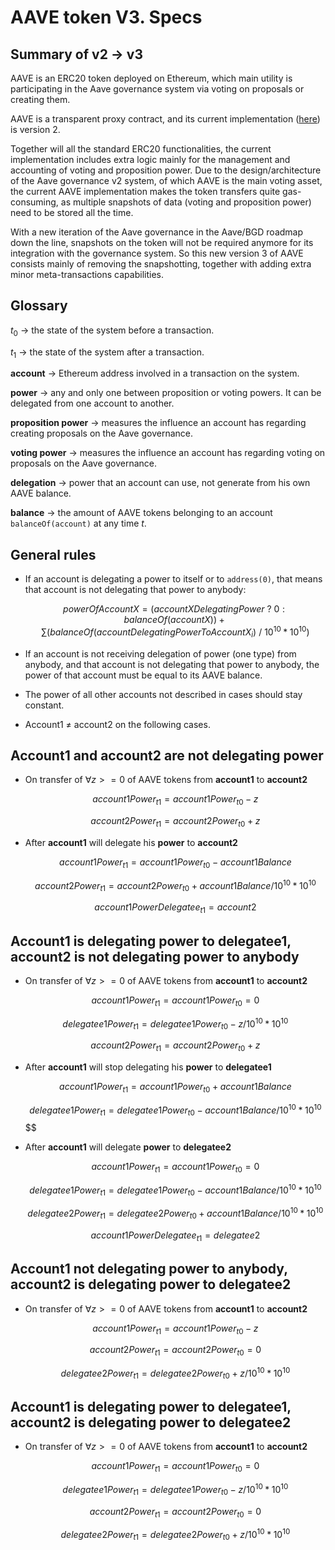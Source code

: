 # AAVE token V3. Specs

## Summary of v2 → v3

AAVE is an ERC20 token deployed on Ethereum, which main utility is participating in the Aave governance system via voting on proposals or creating them.

AAVE is a transparent proxy contract, and its current implementation ([here](https://etherscan.io/address/0xc13eac3b4f9eed480045113b7af00f7b5655ece8#code)) is version 2.

Together will all the standard ERC20 functionalities, the current implementation includes extra logic mainly for the management and accounting of voting and proposition power. Due to the design/architecture of the Aave governance v2 system, of which AAVE is the main voting asset, the current AAVE implementation makes the token transfers quite gas-consuming, as multiple snapshots of data (voting and proposition power) need to be stored all the time.

With a new iteration of the Aave governance in the Aave/BGD roadmap down the line, snapshots on the token will not be required anymore for its integration with the governance system. So this new version 3 of AAVE consists mainly of removing the snapshotting, together with adding extra minor meta-transactions capabilities.

## Glossary

$t_0$ → the state of the system before a transaction.

$t_1$ → the state of the system after a transaction.

**account** → Ethereum address involved in a transaction on the system.

**power** → any and only one between proposition or voting powers. It can be delegated from one account to another.

**proposition power** → measures the influence an account has regarding creating proposals on the Aave governance.

**voting power** → measures the influence an account has regarding voting on proposals on the Aave governance.

**delegation** → power that an account can use, not generate from his own AAVE balance.

**balance** → the amount of AAVE tokens belonging to an account `balanceOf(account)` at any time $t$.

## General rules

- If an account is delegating a power to itself or to `address(0)`, that means that account is not delegating that power to anybody:

  $$powerOfAccountX = (accountXDelegatingPower \ ? \ 0 : balanceOf(accountX)) +
  \sum (balanceOf(accountDelegatingPowerToAccountX_i) \ / \ 10^{10} * 10^{10})$$

- If an account is not receiving delegation of power (one type) from anybody, and that account is not delegating that power to anybody, the power of that account must be equal to its AAVE balance.
- The power of all other accounts not described in cases should stay constant.
- Account1 ≠ account2 on the following cases.

## Account1 and account2 are not delegating power

- On transfer of $\forall z >= 0$ of AAVE tokens from **account1** to **account2**

  $$account1Power_{t1} = account1Power_{t0} - z$$

  $$account2Power_{t1} = account2Power_{t0} + z$$

- After **account1** will delegate his **power** to **account2**

  $$account1Power_{t1} = account1Power_{t0} - account1Balance$$

  $$account2Power_{t1} = account2Power_{t0} + account1Balance / 10^{10} * 10^{10}$$

  $$account1PowerDelegatee_{t1} = account2$$


## Account1 is delegating power to delegatee1, account2 is not delegating power to anybody

- On transfer of $\forall z >= 0$ of AAVE tokens from **account1** to **account2**

  $$account1Power_{t1} = account1Power_{t0} = 0$$

  $$delegatee1Power_{t1} = delegatee1Power_{t0} - z / 10^{10} * 10^{10}$$

  $$account2Power_{t1} = account2Power_{t0} + z$$

- After **account1** will stop delegating his **power** to **delegatee1**

  $$account1Power_{t1} = account1Power_{t0} + account1Balance$$

  $$delegatee1Power_{t1} = delegatee1Power_{t0} - account1Balance / 10^{10} * 10^{10}$$$$

- After **account1** will delegate **power** to **delegatee2**

  $$account1Power_{t1} = account1Power_{t0} = 0$$

  $$delegatee1Power_{t1} = delegatee1Power_{t0} - account1Balance / 10^{10} * 10^{10}$$

  $$delegatee2Power_{t1} = delegatee2Power_{t0} + account1Balance / 10^{10} * 10^{10}$$

  $$account1PowerDelegatee_{t1} = delegatee2$$


## Account1 not delegating power to anybody, **account2** is delegating power to delegatee2

- On transfer of $\forall z >= 0$ of AAVE tokens from **account1** to **account2**

  $$account1Power_{t1} = account1Power_{t0} - z$$

  $$account2Power_{t1} = account2Power_{t0} = 0$$

  $$delegatee2Power_{t1}=delegatee2Power_{t0} + z / 10^{10} * 10^{10}$$


## Account1 is delegating power to delegatee1, **account2** is delegating power to delegatee2

- On transfer of $\forall z >= 0$ of AAVE tokens from **account1** to **account2**

  $$account1Power_{t1} = account1Power_{t0} = 0$$

  $$delegatee1Power_{t1} = delegatee1Power_{t0} - z / 10^{10} * 10^{10}$$

  $$account2Power_{t1} = account2Power_{t0} = 0$$

  $$delegatee2Power_{t1}=delegatee2Power_{t0} + z / 10^{10} * 10^{10}$$
